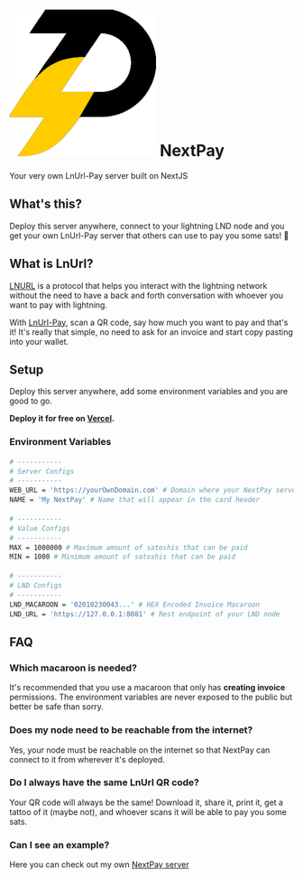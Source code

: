 # ![NextPay](/docs/nextpay.png) NextPay

Your very own LnUrl-Pay server built on NextJS

## What's this?

Deploy this server anywhere, connect to your lightning LND node and you get your own LnUrl-Pay server that others can use to pay you some sats! 🤑

## What is LnUrl?

[LNURL](https://github.com/btcontract/lnurl-rfc) is a protocol that helps you interact with the lightning network without the need to have a back and forth conversation with whoever you want to pay with lightning.

With [LnUrl-Pay](https://github.com/btcontract/lnurl-rfc/blob/master/lnurl-pay.md), scan a QR code, say how much you want to pay and that's it! It's really that simple, no need to ask for an invoice and start copy pasting into your wallet.

## Setup

Deploy this server anywhere, add some environment variables and you are good to go.

**Deploy it for free on [Vercel](https://vercel.com/).**

### Environment Variables

```bash
# -----------
# Server Configs
# -----------
WEB_URL = 'https://yourOwnDomain.com' # Domain where your NextPay server will be available
NAME = 'My NextPay' # Name that will appear in the card header

# -----------
# Value Configs
# -----------
MAX = 1000000 # Maximum amount of satoshis that can be paid
MIN = 1000 # Minimum amount of satoshis that can be paid

# -----------
# LND Configs
# -----------
LND_MACAROON = '02010230043...' # HEX Encoded Invoice Macaroon
LND_URL = 'https://127.0.0.1:8081' # Rest endpoint of your LND node
```

## FAQ

### Which macaroon is needed?

It's recommended that you use a macaroon that only has **creating invoice** permissions. The environment variables are never exposed to the public but better be safe than sorry.

### Does my node need to be reachable from the internet?

Yes, your node must be reachable on the internet so that NextPay can connect to it from wherever it's deployed.

### Do I always have the same LnUrl QR code?

Your QR code will always be the same! Download it, share it, print it, get a tattoo of it (maybe not), and whoever scans it will be able to pay you some sats.

### Can I see an example?

Here you can check out my own [NextPay server](https://nextpay.apotdevin.com/)
